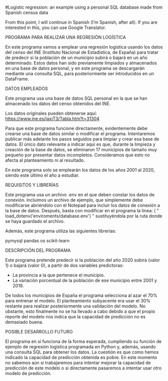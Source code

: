 #Logistic regression: an example using a personal SQL database made from Spanish census data

From this point, I will continue in Spanish (I’m Spanish, after all). If you are interested in this, you can use Google Translator.


PROGRAMA PARA REALIZAR UNA REGRESIÓN LOGÍSTICA

En este programa vamos a emplear una regresión logística usando los datos del censo del INE (Instituto Nacional de Estadística, de España) para tratar de predecir si la población de un municipio subirá o bajará en un año determinado. 
Estos datos han sido previamente limpiados y almacenados en una base de datos personal, y en este programa se descargarán mediante una consulta SQL, para posteriormente ser introducidos en un DataFrame.




DATOS EMPLEADOS

Este programa usa una base de datos SQL personal en la que se han almacenado los datos del censo obtenidos del INE.

Los datos originales pueden obtenerse aquí: https://www.ine.es/jaxiT3/Tabla.htm?t=31304

Para que este programa funcione directamente, evidentemente debe crearse una base de datos similar o modificar el programa. 
Intentaremos publicar más adelante los pasos seguidos para limpiar y crear esa base de datos. 
El único dato relevante a indicar aquí es que, durante la limpieza y creación de la base de datos, se eliminaron 17 municipios de tamaño muy pequeño por presentar datos incompletos. 
Consideramos que esto no afecta al planteamiento ni al resultado.

En este programa solo se emplearán los datos de los años 2001 al 2020, siendo este último el año a estudiar.




REQUISITOS Y LIBRERÍAS

Este programa usa un archivo .env en el que deben constar los datos de conexión. 
Incluimos un archivo de ejemplo, que simplemente debe modificarse abriéndolo con el Notepad para incluir los datos de conexión a la base de datos. 
Después, basta con modificar en el programa la línea: ( " load_dotenv('enviroments/database.env') " sustituyéndola por la ruta donde se haya guardado el archivo.

Además, este programa utiliza las siguientes librerías:

pymysql
pandas
os
scikit-learn





DESCRIPCIÓN DEL PROGRAMA

Este programa pretende predecir si la población del año 2020 subirá (valor 1) o bajará (valor 0), a partir de dos variables predictoras:

- La provincia a la que pertenece el municipio.
- La variación porcentual de la población de ese municipio entre 2001 y 2019.

De todos los municipios de España el programa selecciona al azar el 70% para entrenar el modelo.
El planteamiento subyacente era usar el 30% restante para realizar posteriormente una validación del modelo.
No obstante, esto finalmente no se ha llevado a cabo debido a que el propio reporte del modelo nos indica que la capacidad de predicción no es demasiado buena.


POSIBLE DESARROLLO FUTURO

El programa en sí funciona de la forma esperada, cumpliendo su función de ejemplo de regresión logística programada en Python y, además, usando una consulta SQL para obtener los datos.
La cuestión es que como hemos indicado la capacidad de predicción obtenida es pobre. 
En este momento no sabemos aún si trabajaremos para intentar mejorar la capacidad de predicción de este modelo o si directamente pasaremos a intentar usar otro modelo de predicción.


